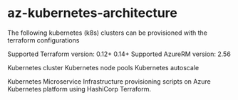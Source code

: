 # az-kubernetes-architecture
The following kubernetes (k8s) clusters can be provisioned with the terraform configurations 

Supported Terraform version: 0.12+ 
                             0.14+
 Supported AzureRM  version: 2.56                              

Kubernetes cluster
Kubernetes node pools
Kubernetes autoscale 

Kubernetes Microservice Infrastructure provisioning scripts on Azure Kubernetes platform using HashiCorp Terraform. 

